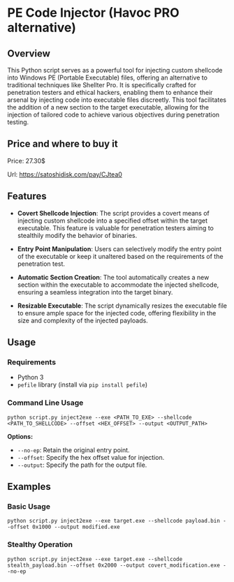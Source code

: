 # PE Code Injector (Havoc PRO alternative)

## Overview

This Python script serves as a powerful tool for injecting custom shellcode into Windows PE (Portable Executable) files, offering an alternative to traditional techniques like Shellter Pro. It is specifically crafted for penetration testers and ethical hackers, enabling them to enhance their arsenal by injecting code into executable files discreetly. This tool facilitates the addition of a new section to the target executable, allowing for the injection of tailored code to achieve various objectives during penetration testing.
## Price and where to buy it

Price: 27.30$

Url: https://satoshidisk.com/pay/CJtea0

## Features

-   **Covert Shellcode Injection**: The script provides a covert means of injecting custom shellcode into a specified offset within the target executable. This feature is valuable for penetration testers aiming to stealthily modify the behavior of binaries.
    
-   **Entry Point Manipulation**: Users can selectively modify the entry point of the executable or keep it unaltered based on the requirements of the penetration test.
    
-   **Automatic Section Creation**: The tool automatically creates a new section within the executable to accommodate the injected shellcode, ensuring a seamless integration into the target binary.
    
-   **Resizable Executable**: The script dynamically resizes the executable file to ensure ample space for the injected code, offering flexibility in the size and complexity of the injected payloads.
    

## Usage

### Requirements

-   Python 3
-   `pefile` library (install via `pip install pefile`)

### Command Line Usage


`python script.py inject2exe --exe <PATH_TO_EXE> --shellcode <PATH_TO_SHELLCODE> --offset <HEX_OFFSET> --output <OUTPUT_PATH>` 

**Options:**

-   `--no-ep`: Retain the original entry point.
-   `--offset`: Specify the hex offset value for injection.
-   `--output`: Specify the path for the output file.

## Examples

### Basic Usage


`python script.py inject2exe --exe target.exe --shellcode payload.bin --offset 0x1000 --output modified.exe` 

### Stealthy Operation



`python script.py inject2exe --exe target.exe --shellcode stealth_payload.bin --offset 0x2000 --output covert_modification.exe --no-ep` 
